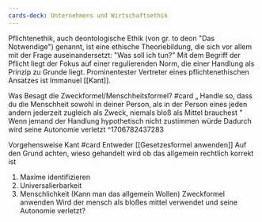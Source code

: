 ```yaml
---
cards-deck: Unternehmens und Wirtschaftsethik
---
```


Pflichtenethik, auch deontologische Ethik (von gr. to deon "Das Notwendige") genannt, ist eine ethische Theoriebildung, die sich vor allem mit der Frage auseinandersetzt: "Was soll ich tun?" Mit dem Begriff der Pflicht liegt der Fokus auf einer regulierenden Norm, die einer Handlung als Prinzip zu Grunde liegt. Prominentester Vertreter eines pflichtenethischen Ansatzes ist Immanuel [[Kant]].

Was Besagt die Zweckformel/Menschheitsformel? #card 
„
Handle so, dass du die Menschheit sowohl in deiner
Person, als in der Person eines jeden andern jederzeit
zugleich als Zweck, niemals bloß als Mittel brauchest
"
Wenn jemand der Handlung hypothetisch nicht zustimmen würde
Dadurch wird seine Autonomie verletzt
^1706782437283

Vorgehensweise Kant #card 
Entweder [[Gesetzesformel anwenden]] 
Auf den Grund achten, wieso gehandelt wird ob das allgemein rechtlich korrekt ist
1. Maxime identifizieren 
2. Universalierbarkeit
3. Menschlichkeit (Kann man das allgemein Wollen)
Zweckformel anwenden
Wird der mensch als bloßes mittel verwendet und seine Autonomie verletzt?
